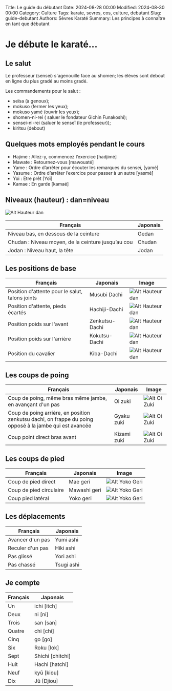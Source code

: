 Title: Le guide du débutant
Date: 2024-08-28 00:00
Modified: 2024-08-30 00:00
Category: Culture
Tags: karate, sevres, cos, culture, debutant
Slug: guide-debutant
Authors: Sèvres Karaté 
Summary: Les principes à connaître en tant que débutant

# Je débute le karaté...

## Le salut

Le professeur (sensei) s'agenouille face au shomen; les élèves sont debout en ligne du plus gradé au moins gradé.

Les commandements pour le salut :

- seïsa (à genoux);
- mokuso (fermer les yeux);
- mokuso yamé (ouvrir les yeux);
- shomen-ni-rei ( saluer le fondateur Gichin Funakoshi);
- sensei-ni-rei (saluer le senseï (le professeur));
- kiritsu (debout)

## Quelques mots employés pendant le cours

- Hajime : Allez-y, commencez l’exercice [hadjimé]
- Mawate : Retournez-vous [mawouaté]
- Yame : Ordre d’arrêter pour écouter les remarques du senseï, [yamé]
- Yasume : Ordre d’arrêter l’exercice pour passer à un autre [yasmé]
- Yoi : Etre prêt [Yoï]
- Kamae : En garde [kamaé]

## Niveaux (hauteur) : dan=niveau

![Alt Hauteur dan]({static}/images/hauteur-dan.jpg)

| Français                                               | Japonais   |
|--------------------------------------------------------|------------|
| Niveau bas, en dessous de la ceinture                  | Gedan      |
| Chudan : Niveau moyen, de la ceinture jusqu’au cou     | Chudan     |
| Jodan : Niveau haut, la tête                           | Jodan      |

## Les positions de base
| Français                                        | Japonais          | Image                                            |
|-------------------------------------------------|-------------------|--------------------------------------------------|
| Position d'attente pour le salut, talons joints | Musubi Dachi      | ![Alt Hauteur dan]({static}/images/musubi-dachi.jpg) |
| Position d'attente, pieds écartés               | Hachiji-Dachi     | ![Alt Hauteur dan]({static}/images/hachiji-dachi.jpg) |
| Position poids sur l'avant                      | Zenkutsu-Dachi    | ![Alt Hauteur dan]({static}/images/zenkutsu-dachi.jpg) |	
| Position poids sur l'arrière 	                  | Kokutsu-Dachi     | ![Alt Hauteur dan]({static}/images/kokutsu-dachi.jpg) |
| Position du cavalier                            | Kiba-Dachi        | ![Alt Hauteur dan]({static}/images/kiba-dachi.jpg) | 	

## Les coups de poing

| Français                                                                                                 | Japonais | Image                                            |
|----------------------------------------------------------------------------------------------------------| -------- |--------------------------------------------------|
| Coup de poing, même bras même jambe, en avançant d'un pas                                                | Oi zuki | ![Alt Oi Zuki]({static}/images/oi-zuki.jpg)      |
| Coup de poing arrière, en position zenkutsu dachi, on frappe du poing opposé à la jambe qui est avancée  | Gyaku zuki | ![Alt Oi Zuki]({static}/images/gyaku-zuki.jpg)   |
| Coup point direct bras avant                                                                             | Kizami zuki | ![Alt Oi Zuki]({static}/images/kizami-zuki.jpg)  |

## Les coups de pied

| Français                | Japonais        | Image                                          |
|-------------------------|-----------------|------------------------------------------------|
| Coup de pied direct     | 	Mae geri       | ![Alt Yoko Geri]({static}/images/mae-geri.jpg) | 	
| Coup de pied circulaire | 	Mawashi geri | 	![Alt Yoko Geri]({static}/images/mawashi.jpg) | 
| Coup pied latéral       |  	Yoko geri     | ![Alt Yoko Geri]({static}/images/yoko.jpg)     |

## Les déplacements

| Français | Japonais |
| -------- | -------- |
| Avancer d'un pas |	Yumi ashi | 	
| Reculer d'un pas |	Hiki ashi |	
| Pas glissé |	Yori ashi |
| Pas chassé |	Tsugi ashi |

## Je compte

| Français | Japonais          |
| -------- |-------------------|
|Un | 	ichi [itch]      |
|Deux | ni [ni]           |
|Trois | san [san]         |
|Quatre | 	chi [chi]        |
|Cinq | go [go]           |
|Six | Roku [lok]        |
|Sept | Shichi [chitchi]  |
|Huit | Hachi [hatchi]    |
|Neuf | kyū [kiou]        |
|Dix | Jū [Djiou]        | 
